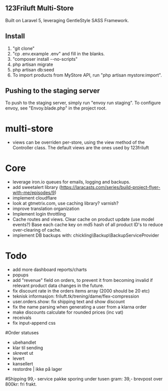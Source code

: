 ## 123Friluft Multi-Store
Built on Laravel 5, leveraging GentleStyle SASS Framework.

## Install
1. "git clone"
2. "cp .env.example .env" and fill in the blanks.
3. "composer install --no-scripts"
4. php artisan migrate
5. php artisan db:seed
8. To import products from MyStore API, run "php artisan mystore:import".

## Pushing to the staging server
To push to the staging server, simply run "envoy run staging".
To configure envoy, see "Envoy.blade.php" in the project root.

# multi-store
- views can be overriden per-store, using the view method of the Controller class. The default views are the ones used by 123friluft

# Core
- leverage iron.io queues for emails, logging and backups.
- add sweetalert library (https://laracasts.com/series/build-project-flyer-with-me/episodes/9)
- implement cloudflare
- look at gtmetrix.com, use caching library? varnish?
- improve translation organization
- Implement login throttling
- Cache routes and views. Clear cache on product update (use model events?) Base each cache key on md5 hash of all product ID's to reduce over-clearing of cache.
- implement DB backups with: chickling\Backup\BackupServiceProvider

# Todo
- add more dashboard reports/charts
- popups
- add "revenue" field on orders, to prevent it from becoming invalid if relevant product data changes in the future.
- fix discount rate in the orders items array (2000 should be 20 etc)
- teknisk informasjon: friluft.tk/trening/dame/flex-compression
- user.orders.show: fix shipping text and show discount
- fix the name parsing when generating a user from a klarna order
- make discounts calculate for rounded prices (inc vat)
- receivals
- fix input-append css

#Order statuses
- ubehandlet
- klar til sending
- skrevet ut
- levert
- kansellert
- restordre | ikke på lager

#Shipping
99,- service pakke sporing
under tusen gram: 39,- brevpost
over 800kr: fri frakt.